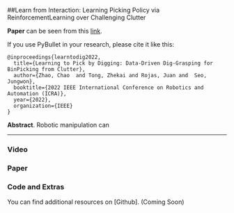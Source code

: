 ##Learn  from  Interaction:  Learning  Picking  Policy  via  ReinforcementLearning  over  Challenging  Clutter

**Paper** can be seen from this [link](https://drive.google.com/file/d/1Gt1lGLKViwA0VUo-j-2dNF4c3S8ATnv_/view?usp=sharing).

If you use PyBullet in your research, please cite it like this:

```
@inproceedings{learntodig2022,
  title={Learning to Pick by Digging: Data-Driven Dig-Grasping for BinPicking from Clutter},
  author={Zhao, Chao  and Tong, Zhekai and Rojas, Juan and  Seo, Jungwon},
  booktitle={2022 IEEE International Conference on Robotics and Automation (ICRA)},
  year={2022},
  organization={IEEE}
}
```

**Abstract**. Robotic manipulation can 

___
### Video



### Paper



### Code and Extras

You can find additional resources on [Github]. (Coming Soon) 

